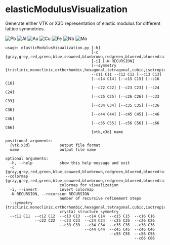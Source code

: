 # elasticModulusVisualization
Generate either VTK or X3D representation of elastic modulus for different lattice symmetries.

![Pb](examples/Pb_47_39_14.png)
![Al](examples/Al_103_53_28.png)
![Au](examples/Au_189_159_42.png)
![Cu](examples/Cu_156_106_75.png)
![Fe](examples/Fe_237_141_69.png)
![Nb](examples/Nb_246_139_29.png)
![Mo](examples/Mo_450_173_125.png)


```
usage: elasticModulusVisualization.py [-h]
                                      [-c {gray,grey,red,green,blue,seaweed,bluebrown,redgreen,bluered,blueredrainbow,orientation,strain,stress}]
                                      [-i] [-N RECURSION]
                                      [--symmetry {triclinic,monoclinic,orthorhombic,hexagonal,tetragonal,cubic,isotropic}]
                                      --c11 C11 --c12 C12 [--c13 C13]
                                      [--c14 C14] [--c15 C15] [--c16 C16]
                                      [--c22 C22] [--c23 C23] [--c24 C24]
                                      [--c25 C25] [--c26 C26] [--c33 C33]
                                      [--c34 C34] [--c35 C35] [--c36 C36]
                                      [--c44 C44] [--c45 C45] [--c46 C46]
                                      [--c55 C55] [--c56 C56] [--c66 C66]
                                      {vtk,x3d} name

positional arguments:
  {vtk,x3d}             output file format
  name                  output file name

optional arguments:
  -h, --help            show this help message and exit
  -c {gray,grey,red,green,blue,seaweed,bluebrown,redgreen,bluered,blueredrainbow,orientation,strain,stress}, --colormap {gray,grey,red,green,blue,seaweed,bluebrown,redgreen,bluered,blueredrainbow,orientation,strain,stress}
                        colormap for visualization
  -i, --invert          invert colormap
  -N RECURSION, --recursion RECURSION
                        number of recursive refinement steps
  --symmetry {triclinic,monoclinic,orthorhombic,hexagonal,tetragonal,cubic,isotropic}
                        crystal structure symmetry
  --c11 C11  --c12 C12  --c13 C13  --c14 C14  --c15 C15  --c16 C16
             --c22 C22  --c23 C23  --c24 C24  --c25 C25  --c26 C26
                        --c33 C33  --c34 C34  --c35 C35  --c36 C36
                                   --c44 C44  --c45 C45  --c46 C46
                                              --c55 C55  --c56 C56
                                                         --c66 C66
```
